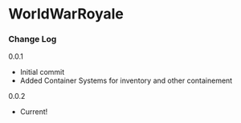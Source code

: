 # WorldWarRoyale


### Change Log

0.0.1
+ Initial commit
+ Added Container Systems for inventory and other containement

0.0.2
* Current!